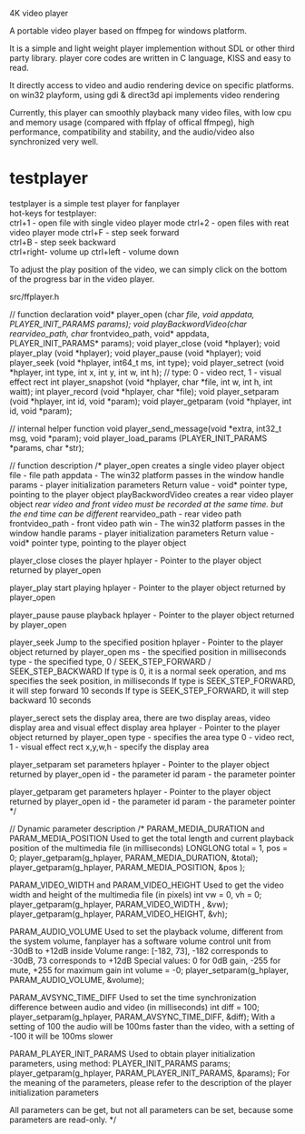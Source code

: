 4K video player

A portable video player based on ffmpeg for windows platform.

It is a simple and light weight player implemention without SDL or other third party library. player core codes are written in C language, KISS and easy to read.

It directly access to video and audio rendering device on specific platforms. on win32 playform, using gdi & direct3d api implements video rendering

Currently, this player can smoothly playback many video files, with low cpu and memory usage (compared with ffplay of offical ffmpeg), high performance, compatibility and stability, and the audio/video also synchronized very well.


testplayer
==========
testplayer is a simple test player for fanplayer  
hot-keys for testplayer:  
ctrl+1    - open file with single video player mode 
ctrl+2    - open files with reat video player mode 
ctrl+F    - step seek forward  
ctrl+B    - step seek backward  
ctrl+right- volume up
ctrl+left - volume down

To adjust the play position of the video, we can simply click on the bottom of the progress bar in the video player.



src/ffplayer.h

// function declaration
void* player_open      (char *file, void *appdata, PLAYER_INIT_PARAMS *params);
void* playBackwordVideo(char* rearvideo_path, char* frontvideo_path, void* appdata, PLAYER_INIT_PARAMS* params);
void  player_close     (void *hplayer);
void  player_play      (void *hplayer);
void  player_pause     (void *hplayer);
void  player_seek      (void *hplayer, int64_t ms, int type);
void  player_setrect   (void *hplayer, int type, int x, int y, int w, int h); // type: 0 - video rect, 1 - visual effect rect
int   player_snapshot  (void *hplayer, char *file, int w, int h, int waitt);
int   player_record    (void *hplayer, char *file);
void  player_setparam  (void *hplayer, int id, void *param);
void  player_getparam  (void *hplayer, int id, void *param);

// internal helper function
void  player_send_message(void *extra, int32_t msg, void *param);
void  player_load_params (PLAYER_INIT_PARAMS *params, char *str);

// function description
/*
player_open creates a single video player object
     file - file path
     appdata - The win32 platform passes in the window handle
     params - player initialization parameters
     Return value - void* pointer type, pointing to the player object
playBackwordVideo creates a rear video player object
    *rear video and front video must be recorded at the same time. but the end time can be different*
    rearvideo_path - rear video path
    frontvideo_path - front video path
    win - The win32 platform passes in the window handle
    params - player initialization parameters
    Return value - void* pointer type, pointing to the player object

player_close closes the player
     hplayer - Pointer to the player object returned by player_open

player_play start playing
     hplayer - Pointer to the player object returned by player_open

player_pause pause playback
     hplayer - Pointer to the player object returned by player_open

player_seek Jump to the specified position
     hplayer - Pointer to the player object returned by player_open
     ms - the specified position in milliseconds
     type - the specified type, 0 / SEEK_STEP_FORWARD / SEEK_STEP_BACKWARD
     If type is 0, it is a normal seek operation, and ms specifies the seek position, in milliseconds
     If type is SEEK_STEP_FORWARD, it will step forward 10 seconds
     If type is SEEK_STEP_FORWARD, it will step backward 10 seconds

player_serect sets the display area, there are two display areas, video display area and visual effect display area
     hplayer - Pointer to the player object returned by player_open
     type - specifies the area type 0 - video rect, 1 - visual effect rect
     x,y,w,h - specify the display area


player_setparam set parameters
     hplayer - Pointer to the player object returned by player_open
     id - the parameter id
     param - the parameter pointer

player_getparam get parameters
     hplayer - Pointer to the player object returned by player_open
     id - the parameter id
     param - the parameter pointer
  */

  // Dynamic parameter description
  /*
  PARAM_MEDIA_DURATION and PARAM_MEDIA_POSITION
  Used to get the total length and current playback position of the multimedia file (in milliseconds)
  LONGLONG total = 1, pos = 0;
  player_getparam(g_hplayer, PARAM_MEDIA_DURATION, &total);
  player_getparam(g_hplayer, PARAM_MEDIA_POSITION, &pos );

  PARAM_VIDEO_WIDTH and PARAM_VIDEO_HEIGHT
  Used to get the video width and height of the multimedia file (in pixels)
  int vw = 0, vh = 0;
  player_getparam(g_hplayer, PARAM_VIDEO_WIDTH , &vw);
  player_getparam(g_hplayer, PARAM_VIDEO_HEIGHT, &vh);

  PARAM_AUDIO_VOLUME
  Used to set the playback volume, different from the system volume, fanplayer has a software volume control unit from -30dB to +12dB inside
  Volume range: [-182, 73], -182 corresponds to -30dB, 73 corresponds to +12dB
  Special values: 0 for 0dB gain, -255 for mute, +255 for maximum gain
  int volume = -0;
  player_setparam(g_hplayer, PARAM_AUDIO_VOLUME, &volume);

  PARAM_AVSYNC_TIME_DIFF
  Used to set the time synchronization difference between audio and video (in milliseconds)
  int diff = 100;
  player_setparam(g_hplayer, PARAM_AVSYNC_TIME_DIFF, &diff);
  With a setting of 100 the audio will be 100ms faster than the video, with a setting of -100 it will be 100ms slower

  PARAM_PLAYER_INIT_PARAMS
  Used to obtain player initialization parameters, using method:
  PLAYER_INIT_PARAMS params;
  player_getparam(g_hplayer, PARAM_PLAYER_INIT_PARAMS, &params);
  For the meaning of the parameters, please refer to the description of the player initialization parameters

  All parameters can be get, but not all parameters can be set, because some parameters are read-only.
  */

